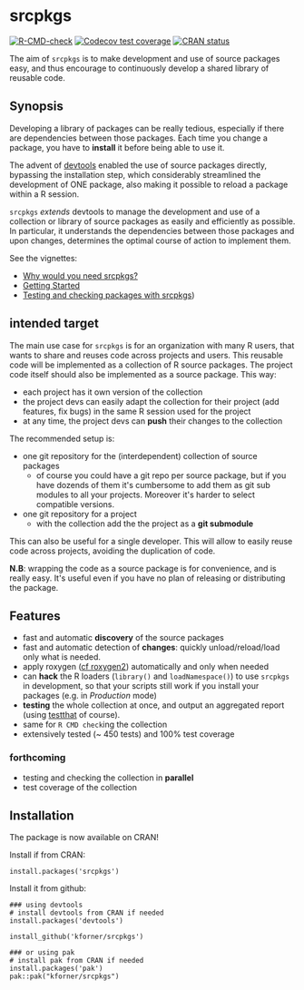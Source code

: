 srcpkgs
=======

<!-- badges: start -->
[![R-CMD-check](https://github.com/kforner/srcpkgs/actions/workflows/R-CMD-check.yaml/badge.svg)](https://github.com/kforner/srcpkgs/actions/workflows/R-CMD-check.yaml)
[![Codecov test coverage](https://codecov.io/gh/kforner/srcpkgs/branch/main/graph/badge.svg)](https://app.codecov.io/gh/kforner/srcpkgs?branch=main)
[![CRAN status](https://www.r-pkg.org/badges/version/srcpkgs)](https://CRAN.R-project.org/package=srcpkgs)
<!-- badges: end -->

The aim of `srcpkgs` is to make development and use of source packages easy, and thus encourage to  continuously develop a shared library of reusable code. 

## Synopsis

Developing a library of packages can be really tedious, especially if there are dependencies between those packages. Each time you change a package, you have to **install** it before being able to use it.

The advent of [devtools](https://devtools.r-lib.org/) enabled the use of source packages directly, bypassing the installation step, which considerably streamlined the development of ONE package, also making it possible to reload a package within a R session.

`srcpkgs` *extends* devtools to manage the development and use of a  collection or library of source packages as easily and efficiently as possible.
In particular, it understands the dependencies between those packages and upon changes, determines the optimal
course of action to implement them.

See the vignettes:

-  [Why would you need srcpkgs?](https://kforner.github.io/srcpkgs/articles/demo.html)
- [Getting Started](https://kforner.github.io/srcpkgs/articles/getting_started.html)
- [Testing and checking packages with srcpkgs](https://kforner.github.io/srcpkgs/articles/testing_and_checking.html))

## intended target

The main use case for `srcpkgs` is for an organization with many R users, that wants to share and reuses code across projects and users. This reusable code will be implemented as a collection of R source packages. The project code itself should also be implemented as a source package. 
This way: 
- each project has it own version of the collection
- the project devs can easily adapt the collection for their project (add features, fix bugs) in the same R session used for the project
- at any time, the project devs can **push** their changes to the collection


The recommended setup is:

  - one git repository for the (interdependent) collection of source packages
    * of course you could have a git repo per source package, but if you have dozends of them it's cumbersome to add them as git sub modules to all your projects. Moreover it's harder to select compatible versions.
  - one git repository for a project
    * with the collection add the the project as a **git submodule**


This can also be useful for a single developer. This will allow to easily reuse code across projects, avoiding the duplication of code. 

**N.B**: wrapping the code as a source package is for convenience, and is really easy. It's useful even if you have no plan of releasing or distributing the package. 


## Features

- fast and automatic **discovery** of the source packages 
- fast and automatic detection of **changes**: quickly unload/reload/load only what is needed.
- apply roxygen ([cf roxygen2](https://roxygen2.r-lib.org/)) automatically and only when needed
- can **hack** the R loaders (`library()` and `loadNamespace()`) to use `srcpkgs` in development, 
  so that your scripts still work if you install your packages (e.g. in *Production* mode)
- **testing** the whole collection at once, and output an aggregated report (using [testthat](https://testthat.r-lib.org/) of course).
- same for `R CMD check`ing the collection
- extensively tested (~ 450 tests) and 100% test coverage

### forthcoming

- testing and checking the collection in **parallel**
- test coverage of the collection


## Installation

The package is now available on CRAN!

Install if from CRAN:
```
install.packages('srcpkgs') 
```

Install it from github: 
```
### using devtools
# install devtools from CRAN if needed
install.packages('devtools') 

install_github('kforner/srcpkgs')

### or using pak
# install pak from CRAN if needed
install.packages('pak') 
pak::pak("kforner/srcpkgs")
```

